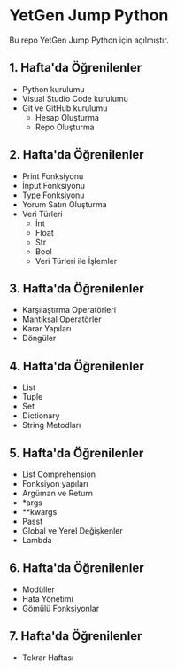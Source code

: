 # YetGen Jump Python
Bu repo YetGen Jump Python için açılmıştır.

## 1. Hafta'da Öğrenilenler
- Python kurulumu
- Visual Studio Code kurulumu
- Git ve GitHub kurulumu
    - Hesap Oluşturma
    - Repo Oluşturma

## 2. Hafta'da Öğrenilenler
- Print Fonksiyonu
- İnput Fonksiyonu
- Type Fonksiyonu
- Yorum Satırı Oluşturma
- Veri Türleri
    - İnt
    - Float
    - Str
    - Bool
    - Veri Türleri ile İşlemler

## 3. Hafta'da Öğrenilenler
- Karşılaştırma Operatörleri
- Mantıksal Operatörler
- Karar Yapıları
- Döngüler

## 4. Hafta'da Öğrenilenler
- List
- Tuple
- Set
- Dictionary
- String Metodları

## 5. Hafta'da Öğrenilenler
- List Comprehension
- Fonksiyon yapıları
- Argüman ve Return
- *args
- **kwargs
- Passt
- Global ve Yerel Değişkenler
- Lambda

## 6. Hafta'da Öğrenilenler
- Modüller
- Hata Yönetimi
- Gömülü Fonksiyonlar

## 7. Hafta'da Öğrenilenler
- Tekrar Haftası